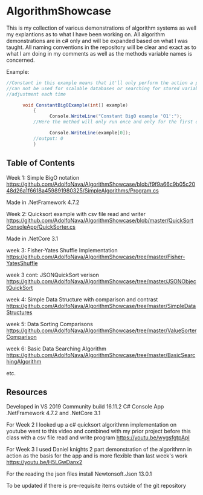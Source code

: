 # AlgorithmShowcase
This is my collection of various demonstrations of algorithm systems as well my explantions as to what I have been working on. All algorithm demonstrations are in c# only and will be expanded based on what I was taught. All naming conventions in the repository will be clear and exact as to what I am doing in my comments as well as the methods variable names is concerned.

Example: 
```csharp
//Constant in this example means that it'll only perform the action a pre designed amount of times and therefore
//can not be used for scalable databases or searching for stored variables in a collection because it requires manual 
//adjustment each time

      void ConstantBigOExample(int[] example)
          {
                Console.WriteLine("Constant BigO example 'O1':");
          //Here the method will only run once and only for the first object in the array

                Console.WriteLine(example[0]);
          //output: 0
          }     
```
## Table of Contents
Week 1: Simple BigO notation https://github.com/AdolfoNava/AlgorithmShowcase/blob/f9f9a66c9b05c2048d26a1f6618a459891980325/SimpleAlgorithms/Program.cs

Made in .NetFramework 4.7.2

Week 2: Quicksort example with csv file read and writer https://github.com/AdolfoNava/AlgorithmShowcase/blob/master/QuickSortConsoleApp/QuickSorter.cs

Made in .NetCore 3.1 

week 3: Fisher-Yates Shuffle Implementation https://github.com/AdolfoNava/AlgorithmShowcase/tree/master/Fisher-YatesShuffle

week 3 cont: JSONQuickSort verison https://github.com/AdolfoNava/AlgorithmShowcase/tree/master/JSONObjectQuickSort

week 4: Simple Data Structure with comparison and contrast https://github.com/AdolfoNava/AlgorithmShowcase/tree/master/SimpleDataStructures

week 5: Data Sorting Comparisons https://github.com/AdolfoNava/AlgorithmShowcase/tree/master/ValueSorterComparison

week 6: Basic Data Searching Algorithm https://github.com/AdolfoNava/AlgorithmShowcase/tree/master/BasicSearchingAlgorithm

etc.

## Resources
Developed in VS 2019 Community build 16.11.2 C# Console App .NetFramework 4.7.2 and .NetCore 3.1

For Week 2 I looked up a c# quicksort algorithmn implementation on youtube went to this video and combined with my prior project before this class with a csv file read and write program https://youtu.be/wygsfgtpApI

For Week 3 I used Daniel knights 2 part demonstration of the algorithmn in action as the basis for the app and is more flexible than last week's work https://youtu.be/H5LGwDanx2

For the reading the json files install Newtonsoft.Json 13.0.1

To be updated if there is pre-requisite items outside of the git repository 

